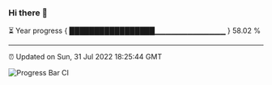 ### Hi there 👋

⏳ Year progress { █████████████████▁▁▁▁▁▁▁▁▁▁▁▁▁ } 58.02 %

---

⏰ Updated on Sun, 31 Jul 2022 18:25:44 GMT

![Progress Bar CI](https://github.com/ZhaoGui/ZhaoGui/workflows/Progress%20Bar%20CI/badge.svg)
